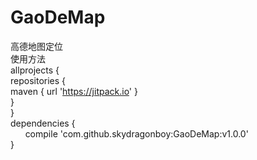 # GaoDeMap
高德地图定位 <br>
使用方法<br>
allprojects {<br>
		repositories {<br>
				maven { url 'https://jitpack.io' }<br>
			}<br>
}<br>
  dependencies {<br>
	        compile 'com.github.skydragonboy:GaoDeMap:v1.0.0'<br>
	}<br>
